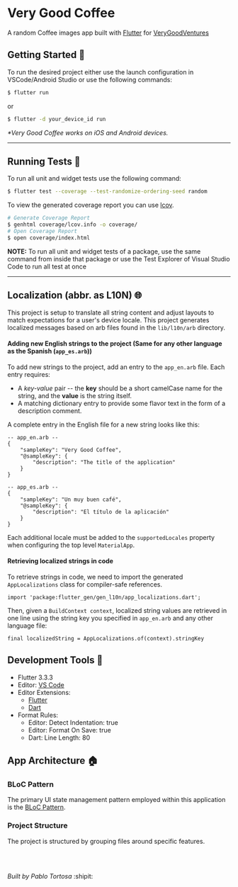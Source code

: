 # Very Good Coffee

A random Coffee images app built with [Flutter][flutter_link] for [VeryGoodVentures][vgv_link]

## Getting Started 🚀

To run the desired project either use the launch configuration in VSCode/Android Studio or use the following commands:

```sh
$ flutter run
```
or
```sh
$ flutter -d your_device_id run
```

_\*Very Good Coffee works on iOS and Android devices._

---

## Running Tests 🧪

To run all unit and widget tests use the following command:

```sh
$ flutter test --coverage --test-randomize-ordering-seed random
```

To view the generated coverage report you can use [lcov][lcov_link].

```sh
# Generate Coverage Report
$ genhtml coverage/lcov.info -o coverage/
# Open Coverage Report
$ open coverage/index.html
```
**NOTE:** To run all unit and widget tests of a package, use the same command from inside that package or use the Test Explorer of Visual Studio Code to run all test at once

---

## Localization (abbr. as L10N) 🌐

This project is setup to translate all string content and adjust layouts to match expectations for a user's device locale.
This project generates localized messages based on arb files found in the `lib/l10n/arb` directory.

#### Adding new English strings to the project (Same for any other language as the Spanish (`app_es.arb`))

To add new strings to the project, add an entry to the `app_en.arb` file. Each entry requires:

- A _key-value_ pair -- the **key** should be a short camelCase name for the string, and the **value** is the string itself.
- A matching dictionary entry to provide some flavor text in the form of a description comment.

A complete entry in the English file for a new string looks like this:

```
-- app_en.arb --
{
    "sampleKey": "Very Good Coffee",
    "@sampleKey": {
        "description": "The title of the application"
    }
}
```
```
-- app_es.arb --
{
    "sampleKey": "Un muy buen café",
    "@sampleKey": {
        "description": "El título de la aplicación"
    }
}
```

Each additional locale must be added to the `supportedLocales` property when configuring the top level `MaterialApp`.

#### Retrieving localized strings in code

To retrieve strings in code, we need to import the generated `AppLocalizations` class for compiler-safe references.

```
import 'package:flutter_gen/gen_l10n/app_localizations.dart';
```

Then, given a `BuildContext context`, localized string values are retrieved in one line using the string key you specified in `app_en.arb` and any other language file:

```
final localizedString = AppLocalizations.of(context).stringKey
```

## Development Tools :checkered_flag:

- Flutter 3.3.3
- Editor: [VS Code][visual_studio_link]
- Editor Extensions:
  - [Flutter][flutter_extension_link]
  - [Dart][dart_extension_link]
- Format Rules:
  - Editor: Detect Indentation: true
  - Editor: Format On Save: true
  - Dart: Line Length: 80

## App Architecture :house:

### BLoC Pattern

The primary UI state management pattern employed within this application is the [BLoC Pattern][why_bloc_link].

### Project Structure

The project is structured by grouping files around specific features.

[flutter_link]: https://flutter.dev
[vgv_link]: https://verygood.ventures/
[lcov_link]: https://github.com/linux-test-project/lcov
[visual_studio_link]: https://code.visualstudio.com/
[flutter_extension_link]: https://marketplace.visualstudio.com/items?itemName=Dart-Code.flutter
[dart_extension_link]: https://marketplace.visualstudio.com/items?itemName=Dart-Code.dart-code
[why_bloc_link]: https://bloclibrary.dev/#/whybloc

</br>
</br>

*Built by Pablo Tortosa* :shipit:
